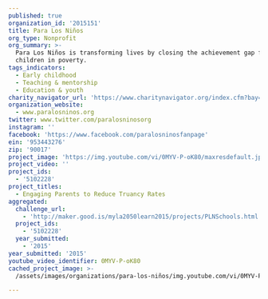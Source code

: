 ```yaml
---
published: true
organization_id: '2015151'
title: Para Los Niños
org_type: Nonprofit
org_summary: >-
  Para Los Niños is transforming lives by closing the achievement gap for
  children in poverty.
tags_indicators:
  - Early childhood
  - Teaching & mentorship
  - Education & youth
charity_navigator_url: 'https://www.charitynavigator.org/index.cfm?bay=search.profile&ein=953443276'
organization_website:
  - www.paralosninos.org
twitter: www.twitter.com/paralosninosorg
instagram: ''
facebook: 'https://www.facebook.com/paralosninosfanpage'
ein: '953443276'
zip: '90017'
project_image: 'https://img.youtube.com/vi/0MYV-P-oK80/maxresdefault.jpg'
project_video: ''
project_ids:
  - '5102228'
project_titles:
  - Engaging Parents to Reduce Truancy Rates
aggregated:
  challenge_url:
    - 'http://maker.good.is/myla2050learn2015/projects/PLNSchools.html'
  project_ids:
    - '5102228'
  year_submitted:
    - '2015'
year_submitted: '2015'
youtube_video_identifier: 0MYV-P-oK80
cached_project_image: >-
  /assets/images/organizations/para-los-niños/img.youtube.com/vi/0MYV-P-oK80/maxresdefault.jpg

---
```

